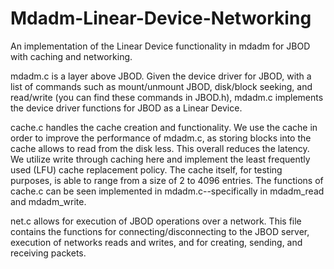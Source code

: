# Mdadm-Linear-Device-Networking
An implementation of the Linear Device functionality in mdadm for JBOD with caching and networking.

mdadm.c is a layer above JBOD. Given the device driver for JBOD, with a list of commands such as mount/unmount JBOD, disk/block seeking, and read/write (you can find these commands in JBOD.h), mdadm.c implements the device driver functions for JBOD as a Linear Device.

cache.c handles the cache creation and functionality. We use the cache in order to improve the performance of mdadm.c, as storing blocks into the cache allows to read from the disk less. This overall reduces the latency. We utilize write through caching here and implement the least frequently used (LFU) cache replacement policy. The cache itself, for testing purposes, is able to range from a size of 2 to 4096 entries. The functions of cache.c can be seen implemented in mdadm.c--specifically in mdadm_read and mdadm_write.

net.c allows for execution of JBOD operations over a network. This file contains the functions for connecting/disconnecting to the JBOD server, execution of networks reads and writes, and for creating, sending, and receiving packets.
